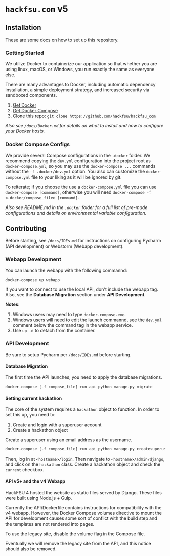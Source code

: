 # `hackfsu.com` v5

## Installation

These are some docs on how to set up this repository.

### Getting Started

We utilize Docker to containerize our application so that whether you are using linux, macOS, or Windows, you run exactly the same as everyone else.

There are many advantages to Docker, including automatic dependency installation, a simple deployment strategy, and increased security via sandboxed components.

1. [Get Docker](https://docs.docker.com/engine/getstarted/step_one/#/step-1-get-docker)
2. [Get Docker Compose](https://docs.docker.com/compose/install/)
3. Clone this repo: `git clone https://github.com/hackfsu/hackfsu_com`

*Also see `/docs/Docker.md` for details on what to install and how to configure your Docker hosts.*

### Docker Compose Configs
We provide several Compose configurations in the `.docker` folder. We recommend copying the `dev.yml` configuration into the project root as `docker-compose.yml`, so you may use the `docker-compose ...` commands without the `-f .docker/dev.yml` option. You also can customize the `docker-compose.yml` file to your liking as it will be ignored by git. 

To reiterate; if you choose the use a `docker-compose.yml` file you can use `docker-compose [command]`, otherwise you will need `docker-compose -f <.docker/compose_file> [command]`. 

*Also see README.md in the `.docker` folder for a full list of pre-made configurations and details on environmental variable configuration.*

## Contributing

Before starting, see `/docs/IDEs.md` for instructions on configuring Pycharm (API development) or Webstorm (Webapp development).

### Webapp Development

You can launch the webapp with the following commannd:

```
docker-compose up webapp
```

If you want to connect to use the local API, don't include the webapp tag. Also, see the **Database Migration** section under **API Development**.

**Notes**:
1. Windows users may need to type `docker-compose.exe`.
2. Windows users will need to edit the launch commannd, see the `dev.yml` comment below the command tag in the webapp service.
3. Use `up -d` to detach from the container.

### API Development
Be sure to setup Pycharm per `/docs/IDEs.md` before starting.

#### Database Migration
The first time the API launches, you need to apply the database migrations.

```bash
docker-compose [-f compose_file] run api python manage.py migrate
```

#### Setting current hackathon
The core of the system requires a `hackathon` object to function. In order to set this up, you need to:
1. Create and login with a superuser account
2. Create a hackathon object


Create a superuser using an email address as the username.
```bash
docker-compose [-f compose_file] run api python manage.py createsuperuser
```

Then, log in at `<hostname>/login`. Then navigate to `<hostname>/admin/django`, and click on the `hackathon` class. Create a hackathon object and check the `current` checkbox.

#### API v5+ and the v4 Webapp
HackFSU 4 hosted the website as static files served by Django. These files were built using Node.js + Gulp. 

Currently the API/Dockerfile contains instructions for compatibility with the v4 webapp. However, the Docker Compose volumes directive to mount the API for development causes some sort of conflict with the build step and the templates are not rendered into pages. 

To use the legacy site, disable the volume flag in the Compose file. 

Eventually we will remove the legacy site from the API, and this notice should also be removed. 
